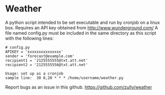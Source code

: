 # Weather
A python script intended to be set executable and run by cronjob on a linux box.  Requires an API key obtained from http://www.wunderground.com/  A file named config.py must be included in the same directory as this script with the following lines:

```
# config.py
APIKEY = 'xxxxxxxxxxxxxxx'
sender = 'forecast@example.com'
recipient1 = '2125555555@txt.att.net'
recipient2 = '2125555556@txt.att.net'
```

```
Usage: set up as a cronjob
sample line:  30 8,20 * * * /home/username/weather.py
```

Report bugs as an issue in this github.  https://github.com/zully/weather
